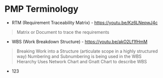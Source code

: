 # PMP Terminology
* RTM (Requirement Traceability Matrix) - https://youtu.be/Kz6LNepwJ4c
> Matrix or Document to trace the requirements
* WBS (Work Breakdown Structure) - https://youtu.be/akO2Lf1fHmM
> Breaking Work into a Structure (articulate scope in a highly structured way)
> Numbering and Subnumbering is being used in the WBS Hierarchy
> Uses Network Chart and Gnatt Chart to describe WBS
* 123

